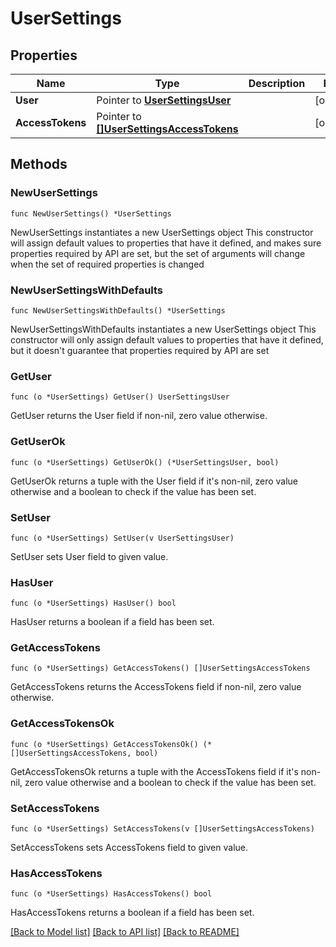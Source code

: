 # UserSettings

## Properties

Name | Type | Description | Notes
------------ | ------------- | ------------- | -------------
**User** | Pointer to [**UserSettingsUser**](userSettings_user.md) |  | [optional] 
**AccessTokens** | Pointer to [**[]UserSettingsAccessTokens**](UserSettingsAccessTokens.md) |  | [optional] 

## Methods

### NewUserSettings

`func NewUserSettings() *UserSettings`

NewUserSettings instantiates a new UserSettings object
This constructor will assign default values to properties that have it defined,
and makes sure properties required by API are set, but the set of arguments
will change when the set of required properties is changed

### NewUserSettingsWithDefaults

`func NewUserSettingsWithDefaults() *UserSettings`

NewUserSettingsWithDefaults instantiates a new UserSettings object
This constructor will only assign default values to properties that have it defined,
but it doesn't guarantee that properties required by API are set

### GetUser

`func (o *UserSettings) GetUser() UserSettingsUser`

GetUser returns the User field if non-nil, zero value otherwise.

### GetUserOk

`func (o *UserSettings) GetUserOk() (*UserSettingsUser, bool)`

GetUserOk returns a tuple with the User field if it's non-nil, zero value otherwise
and a boolean to check if the value has been set.

### SetUser

`func (o *UserSettings) SetUser(v UserSettingsUser)`

SetUser sets User field to given value.

### HasUser

`func (o *UserSettings) HasUser() bool`

HasUser returns a boolean if a field has been set.

### GetAccessTokens

`func (o *UserSettings) GetAccessTokens() []UserSettingsAccessTokens`

GetAccessTokens returns the AccessTokens field if non-nil, zero value otherwise.

### GetAccessTokensOk

`func (o *UserSettings) GetAccessTokensOk() (*[]UserSettingsAccessTokens, bool)`

GetAccessTokensOk returns a tuple with the AccessTokens field if it's non-nil, zero value otherwise
and a boolean to check if the value has been set.

### SetAccessTokens

`func (o *UserSettings) SetAccessTokens(v []UserSettingsAccessTokens)`

SetAccessTokens sets AccessTokens field to given value.

### HasAccessTokens

`func (o *UserSettings) HasAccessTokens() bool`

HasAccessTokens returns a boolean if a field has been set.


[[Back to Model list]](../README.md#documentation-for-models) [[Back to API list]](../README.md#documentation-for-api-endpoints) [[Back to README]](../README.md)


